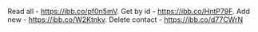 Read all - https://ibb.co/pf0n5mV.
Get by id - https://ibb.co/HntP79F. 
Add new - https://ibb.co/W2Ktnkv. 
Delete contact - https://ibb.co/d77CWrN
